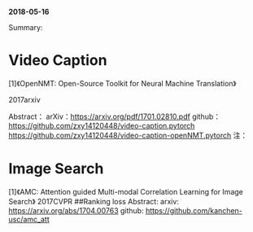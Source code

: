 **2018-05-16**

Summary:

# Video Caption

[1]《OpenNMT: Open-Source Toolkit for Neural Machine Translation》

2017arxiv

Abstract：
arXiv：https://arxiv.org/pdf/1701.02810.pdf
github：https://github.com/zxy14120448/video-caption.pytorch
        https://github.com/zxy14120448/video-caption-openNMT.pytorch
注：
# Image Search
[1]《AMC: Attention guided Multi-modal Correlation Learning for Image Search》
2017CVPR
##Ranking loss
Abstract:
arxiv: https://arxiv.org/abs/1704.00763
github: https://github.com/kanchen-usc/amc_att
